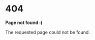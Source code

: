 <div class="cust_service">
  <h1>404</h1>

  <p><strong>Page not found :(</strong></p>
  <p>The requested page could not be found.</p>
</div>
